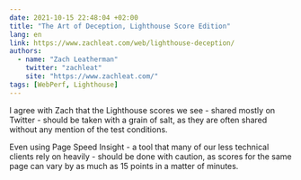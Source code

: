 ```yaml
---
date: 2021-10-15 22:48:04 +02:00
title: "The Art of Deception, Lighthouse Score Edition"
lang: en
link: https://www.zachleat.com/web/lighthouse-deception/
authors:
  - name: "Zach Leatherman"
    twitter: "zachleat"
    site: "https://www.zachleat.com/"
tags: [WebPerf, Lighthouse]
---
```


I agree with Zach that the Lighthouse scores we see - shared mostly on Twitter - should be taken with a grain of salt, as they are often shared without any mention of the test conditions.

Even using Page Speed Insight - a tool that many of our less technical clients rely on heavily - should be done with caution, as scores for the same page can vary by as much as 15 points in a matter of minutes.
